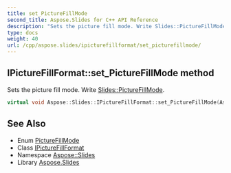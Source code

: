 ```yaml
---
title: set_PictureFillMode
second_title: Aspose.Slides for C++ API Reference
description: "Sets the picture fill mode. Write Slides::PictureFillMode."
type: docs
weight: 40
url: /cpp/aspose.slides/ipicturefillformat/set_picturefillmode/
---
```

## IPictureFillFormat::set_PictureFillMode method


Sets the picture fill mode. Write [Slides::PictureFillMode](../../picturefillmode/).

```cpp
virtual void Aspose::Slides::IPictureFillFormat::set_PictureFillMode(Aspose::Slides::PictureFillMode value)=0
```

## See Also

* Enum [PictureFillMode](../../picturefillmode/)
* Class [IPictureFillFormat](../)
* Namespace [Aspose::Slides](../../)
* Library [Aspose.Slides](../../../)
